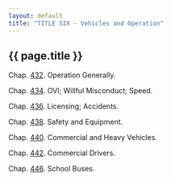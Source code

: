 ```yaml
---
layout: default 
title: "TITLE SIX - Vehicles and Operation"
---
```


{{ page.title }}
----------------

Chap. [432](1ed73355.html). Operation Generally.

Chap. [434](2080d498.html). OVI; Willful Misconduct; Speed.

Chap. [436](22017374.html). Licensing; Accidents.

Chap. [438](23790fa9.html). Safety and Equipment.

Chap. [440](25316eba.html). Commercial and Heavy Vehicles.

Chap. [442](25d40803.html). Commercial Drivers.

Chap. [446](265a59e9.html). School Buses.
